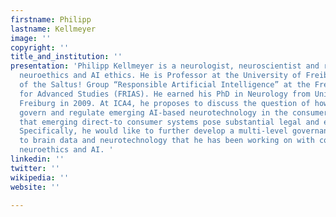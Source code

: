 ```yaml
---
firstname: Philipp
lastname: Kellmeyer
image: ''
copyright: ''
title_and_institution: ''
presentation: 'Philipp Kellmeyer is a neurologist, neuroscientist and researcher in
  neuroethics and AI ethics. He is Professor at the University of Freiburg, and co-founder
  of the Saltus! Group “Responsible Artificial Intelligence” at the Freiburg Institute
  for Advanced Studies (FRIAS). He earned his PhD in Neurology from University of
  Freiburg in 2009. At ICA4, he proposes to discuss the question of how to effectively
  govern and regulate emerging AI-based neurotechnology in the consumer domain, given
  that emerging direct-to consumer systems pose substantial legal and ethical challenges.
  Specifically, he would like to further develop a multi-level governance approach
  to brain data and neurotechnology that he has been working on with colleagues in
  neuroethics and AI. '
linkedin: ''
twitter: ''
wikipedia: ''
website: ''

---
```

